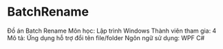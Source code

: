 # BatchRename
Đồ án Batch Rename
Môn học: Lập trình Windows
Thành viên tham gia: 4
Mô tả: Ứng dụng hỗ trợ đổi tên file/folder
Ngôn ngữ sử dụng: WPF C#

